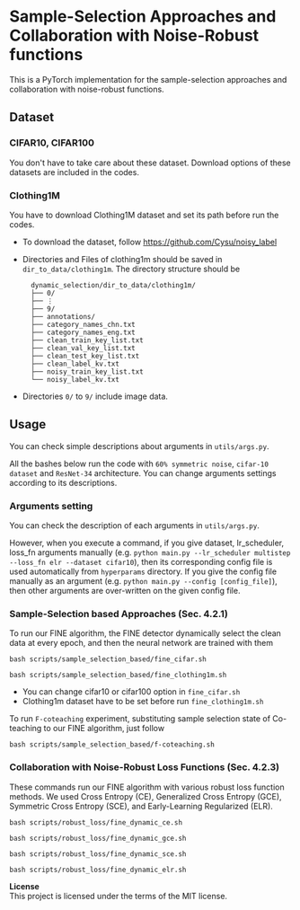 # Sample-Selection Approaches and Collaboration with Noise-Robust functions
This is a PyTorch implementation for the sample-selection approaches and collaboration with noise-robust functions.

## Dataset
### CIFAR10, CIFAR100
You don't have to take care about these dataset. Download options of these datasets are included in the codes.

### Clothing1M
You have to download Clothing1M dataset and set its path before run the codes.
- To download the dataset, follow https://github.com/Cysu/noisy_label
- Directories and Files of clothing1m should be saved in `dir_to_data/clothing1m`. The directory structure should be

        dynamic_selection/dir_to_data/clothing1m/
        ├── 0/
        ├── ⋮
        ├── 9/
        ├── annotations/
        ├── category_names_chn.txt
        ├── category_names_eng.txt
        ├── clean_train_key_list.txt
        ├── clean_val_key_list.txt
        ├── clean_test_key_list.txt
        ├── clean_label_kv.txt
        ├── noisy_train_key_list.txt
        └── noisy_label_kv.txt

- Directories `0/` to `9/` include image data.

## Usage
You can check simple descriptions about arguments in `utils/args.py`.

All the bashes below run the code with `60% symmetric noise`, `cifar-10 dataset` and `ResNet-34` architecture.
You can change arguments settings according to its descriptions.

### Arguments setting
You can check the description of each arguments in `utils/args.py`.

However, when you execute a command, if you give dataset, lr_scheduler, loss_fn arguments manually (e.g. `python main.py --lr_scheduler multistep --loss_fn elr --dataset cifar10`), then its corresponding config file is used automatically from `hyperparams` directory.
If you give the config file manually as an argument (e.g. `python main.py --config [config_file]`), then other arguments are over-written on the given config file.


### Sample-Selection based Approaches (Sec. 4.2.1)

To run our FINE algorithm, the FINE detector dynamically select the clean data at every epoch, and then the neural network are trained with them

```
bash scripts/sample_selection_based/fine_cifar.sh

bash scripts/sample_selection_based/fine_clothing1m.sh
```
- You can change cifar10 or cifar100 option in `fine_cifar.sh`
- Clothing1m dataset have to be set before run `fine_clothing1m.sh`

To run `F-coteaching` experiment, substituting sample selection state of Co-teaching to our FINE algorithm, just follow

```
bash scripts/sample_selection_based/f-coteaching.sh
```

### Collaboration with Noise-Robust Loss Functions (Sec. 4.2.3)

These commands run our FINE algorithm with various robust loss function methods.
We used Cross Entropy (CE), Generalized Cross Entropy (GCE), Symmetric Cross Entropy (SCE), and Early-Learning Regularized (ELR).

```
bash scripts/robust_loss/fine_dynamic_ce.sh

bash scripts/robust_loss/fine_dynamic_gce.sh

bash scripts/robust_loss/fine_dynamic_sce.sh

bash scripts/robust_loss/fine_dynamic_elr.sh
```

<b>License</b>\
This project is licensed under the terms of the MIT license.


<!-- 


## arguments
if dataset, loss_fn, lr_scheduler are all given, don't have to give config file as an argument.
if config file is given, dataset, loss_fn, lr_scheduler arguments are useless.

### Robust loss functions

```
usage : python train.py [-c] [-d] [--distillation] [--distill_mode] [--dataset] [--percent] [--asym] [--loss_fn] [--lr_scheduler] 
                        [--percent] [--no_wandb] [--reinit] [--load_name] [--mode]

    arguments : 
        -c, --config : config file path
        -d, --device : device number
        
    options :
        --distillation : using distillation or not
        --distill_mode : SAME if eigen, CLK if kmeans
        --dataset : using dataset
        --percent : noise rate for synthetic noisy dataset
        --asym : symmetric noise if False else asymmetric noise
        --loss_fn : loss function for training model (cce, gce, sce, elr)
        --lr_scheduler : multistep scheduler or cosine annealing scheduler (multistep, cosine)
        --no_wandb : whether or not using wandb (if you do not use wandb, state --no_wandb)
        --reinit : whether or not re-initialization network parameters
        --load_name : checkpoint directory for proxy network
        --mode : traning with same loss as proxy network if same, training with ce loss if ce
```

### Co-teaching families

```
usage : python train_coteaching.py [-c] [-d] [--distillation] [--distill_mode] [--dataset] [--percent] [--asym] [--loss_fn] [--lr_scheduler] [--percent] [--arch] 
                                    [--num_gradual] [--no_wandb] [--reinit] [--load_name]

    arguments : 
        -c, --config : config file path
        -d, --device : device number
        
    options :
        --distillation : using distillation or not
        --distill_mode : SAME if eigen, CLK if kmeans
        --dataset : using dataset (cifar10, cifar100)
        --percent : noise rate for synthetic noisy dataset
        --asym : symmetric noise if False else asymmetric noise
        --loss_fn : loss function for training model (coteach, coteach+, coteachdistill, coteach+distill)
        --lr_scheduler : scheduler for learning rate (coteach)
        --arch : architecture for student nework
        --num_gradual : $E_{k}$ for co-teaching+ (warm-up epochs for filtering the noisy instances)
        --no_wandb : whether or not using wandb (if you do not use wandb, state --no_wandb)
        --reinit : whether or not re-initialization network parameters
        --load_name : checkpoint directory for proxy network
``` -->